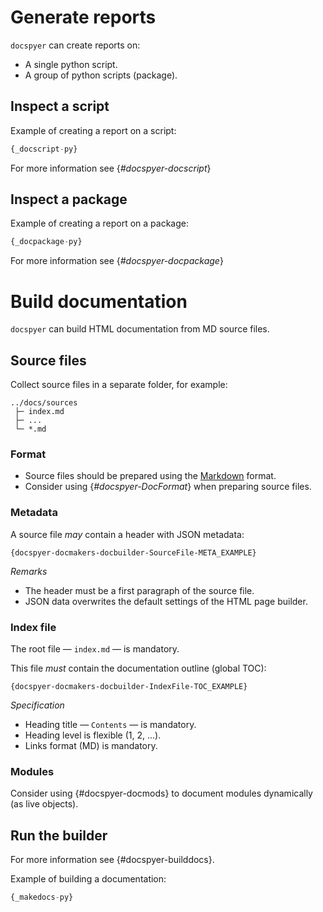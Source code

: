 <!--
{{
  "webtitle": "Usage — docspyer documentation",
  "doctitle": "docspyer — Usage",
  "codeblocks": true
}}
-->

# Generate reports

`docspyer` can create reports on:

- A single python script.
- A group of python scripts (package).

## Inspect a script

Example of creating a report on a script:

```python
{_docscript-py}
```

For more information see {*#docspyer-docscript*}

## Inspect a package

Example of creating a report on a package:

```python
{_docpackage-py}
```

For more information see {*#docspyer-docpackage*}

# Build documentation

`docspyer` can build HTML documentation from MD source files.

## Source files

Collect source files in a separate folder, for example:

```text
../docs/sources
 ├─ index.md
 ├─ ...
 └─ *.md
```

### Format

- Source files should be prepared using the [Markdown](appendix.md) format.
- Consider using {*#docspyer-DocFormat*} when preparing source files.

### Metadata 

A source file <em>may</em> contain a header with JSON metadata:

```text
{docspyer-docmakers-docbuilder-SourceFile-META_EXAMPLE}
```

<i>Remarks</i>

- The header must be a first paragraph of the source file.
- JSON data overwrites the default settings of the HTML page builder.

### Index file

The root file — `index.md` — is mandatory.

This file <em>must</em> contain the documentation outline (global TOC):

```text
{docspyer-docmakers-docbuilder-IndexFile-TOC_EXAMPLE}
```

<i>Specification</i>

- Heading title — `Contents` — is mandatory.
- Heading level is flexible (1, 2, ...).
- Links format (MD) is mandatory.

### Modules

Consider using {#docspyer-docmods} to document modules dynamically (as live objects).

## Run the builder

For more information see {#docspyer-builddocs}.

Example of building a documentation:

```python
{_makedocs-py}
```
